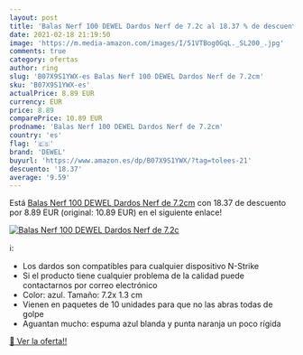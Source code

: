 ```yaml
---
layout: post
title: 'Balas Nerf 100 DEWEL Dardos Nerf de 7.2c al 18.37 % de descuento'
date: 2021-02-18 21:19:50
image: 'https://m.media-amazon.com/images/I/51VTBog0GqL._SL200_.jpg'
comments: true
category: ofertas
author: ring
slug: 'B07X9S1YWX-es Balas Nerf 100 DEWEL Dardos Nerf de 7.2cm'
sku: 'B07X9S1YWX-es'
actualPrice: 8.89 EUR
currency: EUR
price: 8.89
comparePrice: 10.89 EUR
prodname: 'Balas Nerf 100 DEWEL Dardos Nerf de 7.2cm'
country: 'es'
flag: '🇪🇸'
brand: 'DEWEL'
buyurl: 'https://www.amazon.es/dp/B07X9S1YWX/?tag=tolees-21'
descuento: '18.37'
average: '9.59'
---
```


Está [Balas Nerf 100 DEWEL Dardos Nerf de 7.2cm](https://www.amazon.es/dp/B07X9S1YWX/?tag=tolees-21) con 18.37 de descuento por 8.89 EUR (original: 10.89 EUR) en el siguiente enlace!

[![Balas Nerf 100 DEWEL Dardos Nerf de 7.2c](https://m.media-amazon.com/images/I/51VTBog0GqL._SL200_.jpg)](https://www.amazon.es/dp/B07X9S1YWX/?tag=tolees-21)

ℹ️:

- Los dardos son compatibles para cualquier dispositivo N-Strike
- Si el producto tiene cualquier problema de la calidad puede contactarnos por correo electrónico
- Color: azul. Tamaño: 7.2x 1.3 cm
- Vienen en paquetes de 10 unidades para que no las abras todas de golpe
- Aguantan mucho: espuma azul blanda y punta naranja un poco rígida

[🛒 Ver la oferta!!](https://www.amazon.es/dp/B07X9S1YWX/?tag=tolees-21)
